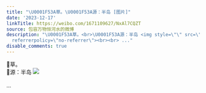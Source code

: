 ```yaml
---
title: "\U0001F53A草。\U0001F53A源：半岛 [图片]"
date: '2023-12-17'
linkTitle: https://weibo.com/1671109627/NxAl7CQZT
source: 包容万物恒河水的微博
description: "\U0001F53A草。<br>\U0001F53A源：半岛 <img style=\"\" src=\"https://tvax4.sinaimg.cn/large/639b1bfbly1hkx3e7qi50j20b90bon1o.jpg\"
  referrerpolicy=\"no-referrer\"><br><br> ..."
disable_comments: true
---
```

🔺草。<br>🔺源：半岛 <img style="" src="https://tvax4.sinaimg.cn/large/639b1bfbly1hkx3e7qi50j20b90bon1o.jpg" referrerpolicy="no-referrer"><br><br> ...